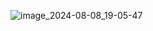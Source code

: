 
![image_2024-08-08_19-05-47](https://github.com/user-attachments/assets/249809db-c39b-4eb9-98f8-d5fae4be7db0)
